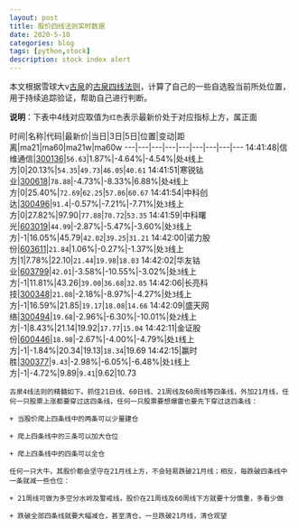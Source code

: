 ```yaml
---
layout: post
title: 股价四线法则实时数据
date: 2020-5-10
categories: blog
tags: [python,stock]
description: stock index alert
---
```



本文根据雪球大v[古泉](https://xueqiu.com/u/7148646888)的[古泉四线法则](https://xueqiu.com/7148646888/130498192)，计算了自己的一些自选股当前所处位置，用于持续追踪验证，帮助自己进行判断。

**说明**：下表中4线对应取值为`红色`表示最新价处于对应指标上方，属正面

时间|名称|代码|最新价|当日|3日|5日|位置|变动|距离|ma21|ma60|ma21w|ma60w
---|---|---|---|---|---|---|---|---
14:41:48|信维通信|[300136](https://xueqiu.com/S/SZ300136)|`56.63`|1.87%|-4.64%|-4.54%|处`4`线上方|0|20.13%|`54.35`|`49.73`|`46.05`|`40.61`
14:41:51|寒锐钴业|[300618](https://xueqiu.com/S/SZ300618)|`78.88`|-4.73%|-8.33%|6.88%|处`4`线上方|0|25.40%|`72.69`|`62.25`|`57.86`|`60.67`
14:41:54|中科创达|[300496](https://xueqiu.com/S/SZ300496)|`91.4`|-0.57%|-7.21%|-7.71%|处`3`线上方|0|27.82%|97.90|`77.88`|`70.72`|`53.35`
14:41:59|中科曙光|[603019](https://xueqiu.com/S/SH603019)|`44.99`|-2.87%|-5.47%|-3.60%|处`3`线上方|-1|16.05%|45.79|`42.02`|`39.25`|`31.21`
14:42:00|诺力股份|[603611](https://xueqiu.com/S/SH603611)|`21.84`|1.06%|-0.27%|-1.37%|处`3`线上方|1|7.78%|22.10|`21.44`|`19.98`|`18.03`
14:42:02|华友钴业|[603799](https://xueqiu.com/S/SH603799)|`42.01`|-3.58%|-10.55%|-3.02%|处`3`线上方|-1|11.81%|43.26|`39.00`|`36.68`|`32.85`
14:42:06|长亮科技|[300348](https://xueqiu.com/S/SZ300348)|`21.08`|-2.18%|-8.97%|-4.27%|处`3`线上方|-1|16.59%|21.85|`19.17`|`18.08`|`14.66`
14:42:09|盛天网络|[300494](https://xueqiu.com/S/SZ300494)|`19.68`|-2.96%|-6.30%|-10.01%|处`2`线上方|-1|8.43%|21.14|19.92|`17.77`|`15.04`
14:42:11|金证股份|[600446](https://xueqiu.com/S/SH600446)|`18.98`|-2.67%|-4.00%|-4.79%|处`1`线上方|-1|-1.84%|20.34|19.13|`18.34`|19.69
14:42:15|赢时胜|[300377](https://xueqiu.com/S/SZ300377)|`9.43`|-2.98%|-6.05%|-6.48%|处`1`线上方|-1|-4.72%|9.89|`9.41`|9.62|10.73

```
古泉4线法则的精髓如下。抓住21日线、60日线、21周线及60周线等四条线，外加21月线，任何一只股票上涨都要穿过这四条线，任何一只股票要想爆雷也要先下穿过这四条线：

+ 当股价爬上四条线中的两条可以少量建仓

+ 爬上四条线中的三条可以加大仓位

+ 爬上四条线中的四条可以全仓

任何一只大牛，其股价都会坚守在21月线上方，不会轻易跌破21月线；相反，每跌破四条线中一条就减一些仓位：

+ 21周线可做为多空分水岭及警戒线，股价在21周线及60周线下方就要十分慎重，多看少做

+ 跌破全部四条线就要大幅减仓，甚至清仓，一旦跌破21月线，清仓观望
```